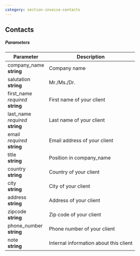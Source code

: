 ```yaml
---
category: section-invoice-contacts
---
```


## Contacts

##### Parameters

| Parameter | Description |
|---|---|
|company_name<br> **string**| Company name |
|salutation<br> **string**| Mr./Ms./Dr. |
|first_name<br> *required*<br> **string**| First name of your client |
|last_name<br> *required*<br> **string**| Last name of your client |
|email<br> *required*<br> **string**| Email address of your client |
|title<br> **string**| Position in company_name |
|country<br> **string**| Country of your client |
|city<br> **string**| City of your client |
|address<br> **string**| Address of your client |
|zipcode<br> **string**| Zip code of your client |
|phone_number<br> **string**| Phone number of your client |
|note<br> **string**| Internal information about this client |

